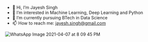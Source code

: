 - 👋 Hi, I’m Jayesh Singh
- 👀 I’m interested in Machine Learning, Deep Learning and Python
- 🌱 I’m currently pursuing BTech in Data Science
- 📫 How to reach me: jayesh.singh@gmail.com

![WhatsApp Image 2021-04-07 at 8 09 45 PM](https://user-images.githubusercontent.com/67816202/113885741-b24eb000-97dd-11eb-8905-473588be85c7.jpeg)
